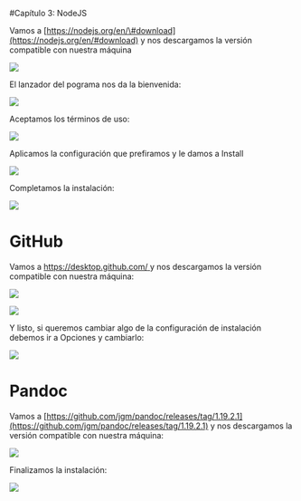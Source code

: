 #Capítulo 3: NodeJS

Vamos a [https://nodejs.org/en/\#download](https://nodejs.org/en/#download) y nos descargamos la versión compatible con nuestra máquina

![](/assets/nodejs_.png)

El lanzador del pograma nos da la bienvenida:

![](/assets/nodejs_1.png)

Aceptamos los términos de uso:

![](/assets/nodejs_2.png)

Aplicamos la configuración que prefiramos y le damos a Install

![](/assets/nodejs_3.png)

Completamos la instalación:

![](/assets/nodejs_4.png)

# GitHub

Vamos a [https://desktop.github.com/ ](https://desktop.github.com/)y nos descargamos la versión compatible con nuestra máquina:

![](/assets/gh.png)

![](/assets/gh_1.png)

Y listo, si queremos cambiar algo de la configuración de instalación debemos ir a Opciones y cambiarlo:

![](/assets/gh_2.png)

# Pandoc

Vamos a [https://github.com/jgm/pandoc/releases/tag/1.19.2.1](https://github.com/jgm/pandoc/releases/tag/1.19.2.1) y nos descargamos la versión compatible con nuestra máquina:

![](/assets/pandoc.png)

Finalizamos la instalación:

![](/assets/pandoc_1.png)

